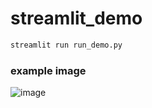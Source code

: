 # streamlit_demo

```bash
streamlit run run_demo.py
```

### example image
![image](https://media.oss.navercorp.com/user/16155/files/25e75bb8-0474-485b-9629-b474d40c29ca)
